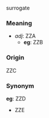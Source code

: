 surrogate
### Meaning
+ _adj_: ZZA
    + __eg__: ZZB

### Origin

ZZC

### Synonym

__eg__: ZZD

+ ZZE


